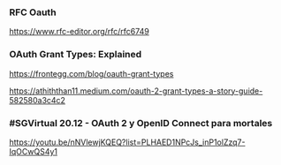 
### RFC Oauth
https://www.rfc-editor.org/rfc/rfc6749

### OAuth Grant Types: Explained
https://frontegg.com/blog/oauth-grant-types


https://athiththan11.medium.com/oauth-2-grant-types-a-story-guide-582580a3c4c2



### #SGVirtual 20.12 - OAuth 2 y OpenID Connect para mortales
https://youtu.be/nNVlewjKQEQ?list=PLHAED1NPcJs_inP1olZzq7-IqOCwQS4y1
